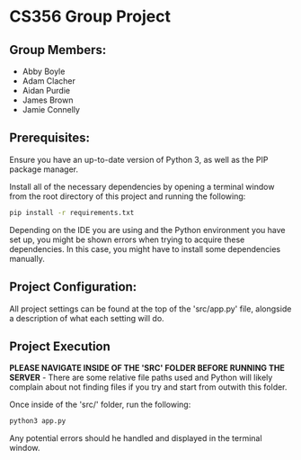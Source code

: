# CS356 Group Project

## Group Members:

- Abby Boyle
- Adam Clacher
- Aidan Purdie
- James Brown
- Jamie Connelly

## Prerequisites:

Ensure you have an up-to-date version of Python 3, as well as the PIP package manager.

Install all of the necessary dependencies by opening a terminal window from the root directory of this project and running the following:

```sh
pip install -r requirements.txt
```

Depending on the IDE you are using and the Python environment you have set up, you might be shown errors when trying to acquire these dependencies. In this case, you might have to install some dependencies manually.

## Project Configuration:

All project settings can be found at the top of the 'src/app.py' file, alongside a description of what each setting will do.

## Project Execution

**PLEASE NAVIGATE INSIDE OF THE 'SRC' FOLDER BEFORE RUNNING THE SERVER** - There are some relative file paths used and Python will likely complain about not finding files if you try and start from outwith this folder.

Once inside of the 'src/' folder, run the following:

```sh
python3 app.py
```

Any potential errors should he handled and displayed in the terminal window.